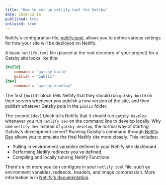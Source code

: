 ```yaml
---
title: "How to set up netlify.toml for Gatsby"
date: 2019-12-18
published: true
unlisted: true
---
```


Netlify's configuration file, [netlify.toml](https://docs.netlify.com/configure-builds/file-based-configuration/), allows you to define various settings for how your site will be deployed on Netlify.

A basic `netlify.toml` file (placed at the root directory of your project) for a Gatsby site looks like this:

```toml
[build]
    command = "gatsby build"
    publish = "public"
[dev]
    command = "gatsby develop"
```

The first `[build]` block tells Netlify that they should run `gatsby build` on their servers whenever you publish a new version of the site, and then publish whatever Gatsby puts in the `public` folder.

The second `[dev]` block tells Netlify that it should run `gatsby develop` whenever you run `netlify dev` on the command line to develop locally. Why use `netlify dev` instead of `gatsby develop`, the normal way of starting Gatsby's development server? Running Gatsby's command through [Netlify Dev](https://www.netlify.com/products/dev/) allows you to emulate the final Netlify site more closely. This includes:

- Pulling in environment variables defined in your Netlify site dashboard
- Performing Netlify redirects you've defined
- Compiling and locally running Netlify Functions

There's a lot more you can configure in your `netlify.toml` file, such as environment variables, redirects, headers, and image compression. More information is in [Netlify's documentation](https://docs.netlify.com/configure-builds/file-based-configuration/).
